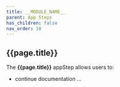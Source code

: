 ```yaml
---
title: __MODULE_NAME__
parent: App Steps
has_children: false
nav_order: 10
---
```


## {{page.title}}

The **{{page.title}}** appStep allows users to:

- continue documentation ...
